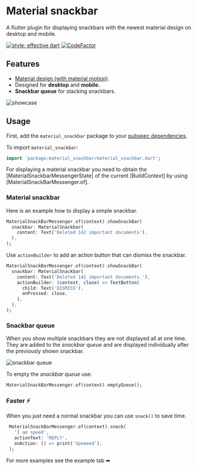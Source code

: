 # Material snackbar

A flutter plugin for displaying snackbars with the newest material design on desktop and mobile.

[![style: effective dart](https://img.shields.io/badge/style-effective_dart-40c4ff.svg)](https://pub.dev/packages/effective_dart)  [![CodeFactor](https://www.codefactor.io/repository/github/roundedinfinity/material_snackbar/badge?s=89a59680d2dfcd0b3d2cfe477dcc64f04eea2ee9)](https://www.codefactor.io/repository/github/roundedinfinity/material_snackbar)

## Features

- [Material design (with material motion)](https://material.io/components/snackbars).
- Designed for **desktop** and **mobile.**
- **Snackbar queue** for stacking snackbars.

![showcase](https://i.imgur.com/JQMQRdQ.gif)

## Usage

First, add the `material_snackbar` package to your [pubspec dependencies](https://flutter.dev/docs/development/packages-and-plugins/using-packages).

To import  `material_snackbar`:

```dart
import 'package:material_snackbar/material_snackbar.dart';
```

For displaying a material snackbar you need to obtain the [MaterialSnackbarMessengerState] of the current [BuildContext] by using [MaterialSnackBarMessenger.of].

### Material snackbar

Here is an example how to display a simple snackbar.

```dart
MaterialSnackBarMessenger.of(context).showSnackBar(
  snackbar: MaterialSnackbar(
    content: Text('Deleted 142 important documents'),
  ),
);
```

Use  `actionBuilder` to add an action button that can dismiss the snackbar.

```dart
MaterialSnackBarMessenger.of(context).showSnackBar(
  snackbar: MaterialSnackbar(
    content: Text('Deleted 142 important documents.'),
    actionBuilder: (context, close) => TextButton(
      child: Text('DISMISS'),
      onPressed: close,
    ),
  ),
);
```

### Snackbar queue

When you show multiple snackbars they are not displayed all at one time. They are added to the _snackbar queue_  and are displayed individually after the previously shown snackbar.

![snackbar queue](https://i.imgur.com/BfrED6E.gif)


To empty the _snackbar queue_ use:

```dart
MaterialSnackBarMessenger.of(context).emptyQueue();
```

### Faster ⚡

When you just need a normal snackbar you can use `snack()` to save time.

```dart
 MaterialSnackBarMessenger.of(context).snack(
   'I am speed',
   actionText: 'REPLY',
   onAction: () => print('Speeeed'),
 );
```

For more examples see the example tab ➡
